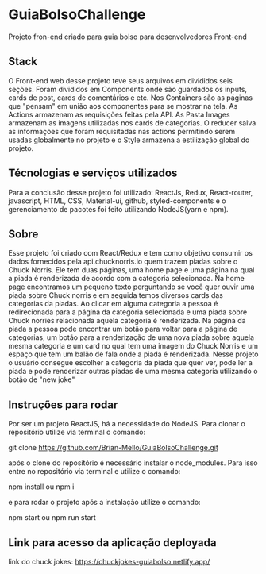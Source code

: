 # GuiaBolsoChallenge
Projeto fron-end criado para guia bolso para desenvolvedores Front-end

## Stack

O Front-end web desse projeto teve seus arquivos em divididos seis seções. Foram divididos em Components onde são guardados os inputs, cards de post, cards de comentários e etc. Nos Containers são as páginas que "pensam" em união aos componentes para se mostrar na tela. As Actions armazenam as requisições feitas pela API. As Pasta Images armazenam as imagens utilizadas nos cards de categorias. O reducer salva as informações que foram requisitadas nas actions permitindo serem usadas globalmente no projeto e o Style armazena a estilização global do projeto.

## Técnologias e serviços utilizados

Para a conclusão desse projeto foi utilizado: ReactJs, Redux, React-router, javascript, HTML, CSS, Material-ui, github, styled-components e o gerenciamento de pacotes foi feito utilizando NodeJS(yarn e npm).

## Sobre

Esse projeto foi criado com React/Redux e tem como objetivo consumir os dados fornecidos pela api.chucknorris.io quem trazem piadas sobre o Chuck Norris. Ele tem duas páginas, uma home page e uma página na qual a piada é renderizada de acordo com a categoria selecionada. Na home page encontramos um pequeno texto perguntando se você quer ouvir uma piada sobre Chuck norris e em seguida temos diversos cards das categorias da piadas. Ao clicar em alguma categoria a pessoa é redirecionada para a página da categoria selecionada e uma piada sobre Chuck norries relacionada aquela categoria é renderizada. Na página da piada a pessoa pode encontrar um botão para voltar para a página de categorias, um botão para a renderização de uma nova piada sobre aquela mesma categoria e um card no qual tem uma imagem do Chuck Norris e um espaço que tem um balão de fala onde a piada é renderizada. Nesse projeto o usuário consegue escolher a categoria da piada que quer ver, pode ler a piada e pode renderizar outras piadas de uma mesma categoria utilizando o botão de "new joke"

## Instruções para rodar

Por ser um projeto ReactJS, há a necessidade do NodeJS. Para clonar o repositório utilize via terminal o comando:

git clone https://github.com/Brian-Mello/GuiaBolsoChallenge.git

após o clone do repositório é necessário instalar o node_modules. Para isso entre no repositório via terminal e utilize o comando:

npm install ou npm i 

e para rodar o projeto após a instalação utilize o comando: 

npm start ou npm run start

## Link para acesso da aplicação deployada

link do chuck jokes: https://chuckjokes-guiabolso.netlify.app/